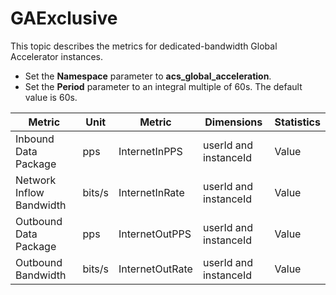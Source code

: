 # GAExclusive

This topic describes the metrics for dedicated-bandwidth Global Accelerator instances.

-   Set the **Namespace** parameter to **acs\_global\_acceleration**.
-   Set the **Period** parameter to an integral multiple of 60s. The default value is 60s.

|Metric|Unit|Metric|Dimensions|Statistics|
|------|----|------|----------|----------|
|Inbound Data Package|pps|InternetInPPS|userId and instanceId|Value|
|Network Inflow Bandwidth|bits/s|InternetInRate|userId and instanceId|Value|
|Outbound Data Package|pps|InternetOutPPS|userId and instanceId|Value|
|Outbound Bandwidth|bits/s|InternetOutRate|userId and instanceId|Value|

